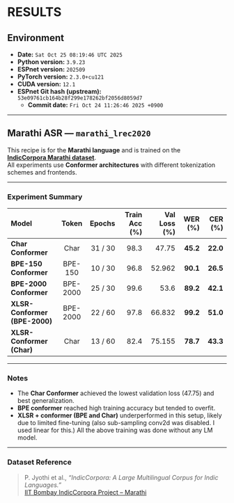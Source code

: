 # RESULTS

## Environment
- **Date:** `Sat Oct 25 08:19:46 UTC 2025`
- **Python version:** `3.9.23`
- **ESPnet version:** `202509`
- **PyTorch version:** `2.3.0+cu121`
- **CUDA version:** `12.1`
- **ESPnet Git hash (upstream):** `53e09761cb164b28f299e178262bf2056d8059d7`
  - **Commit date:** `Fri Oct 24 11:26:46 2025 +0900`

---

## Marathi ASR — `marathi_lrec2020`

This recipe is for the **Marathi language** and is trained on the  
[**IndicCorpora Marathi dataset**](https://www.cse.iitb.ac.in/~pjyothi/indiccorpora/#marathi).  
All experiments use **Conformer architectures** with different tokenization schemes and frontends.

---

### Experiment Summary

| Model | Token | Epochs | Train Acc (%) | Val Loss (%) | **WER (%)** | **CER (%)** |
|:--|:--:|--:|--:|--:|--:|--:|
| **Char Conformer** | Char | 31 / 30 | 98.3 | 47.75 | **45.2** | **22.0** |
| **BPE-150 Conformer** | BPE-150 | 10 / 30 | 96.8 | 52.962 | **90.1** | **26.5** |
| **BPE-2000 Conformer** | BPE-2000 | 25 / 30 | 99.6 | 53.6 | **89.2** | **42.1** |
| **XLSR-Conformer (BPE-2000)** | BPE-2000 | 22 / 60 | 97.8 | 66.832 | **99.2** | **51.0** |
| **XLSR-Conformer (Char)** | Char | 13 / 60 | 82.4 | 75.155 | **78.7** | **43.3** |

---

### Notes
- The **Char Conformer** achieved the lowest validation loss (47.75) and best generalization.  
- **BPE conformer** reached high training accuracy but tended to overfit.  
- **XLSR + conformer (BPE and Char)** underperformed in this setup, likely due to limited fine-tuning (also sub-sampling conv2d was disabled. I used linear for this.)
All the above training was done without any LM model.

---

### Dataset Reference
> P. Jyothi et al., *“IndicCorpora: A Large Multilingual Corpus for Indic Languages.”*  
> [IIT Bombay IndicCorpora Project – Marathi](https://www.cse.iitb.ac.in/~pjyothi/indiccorpora/#marathi)
